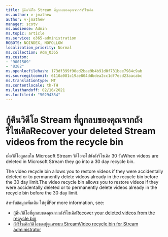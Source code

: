 ```yaml
---
title: กู้คืนวิดีโอ Stream ที่ถูกลบของคุณจากถังรีไซเคิล
ms.author: v-jmathew
author: v-jmathew
manager: scotv
ms.audience: Admin
ms.topic: article
ms.service: o365-administration
ROBOTS: NOINDEX, NOFOLLOW
localization_priority: Normal
ms.collection: Adm_O365
ms.custom:
- "9001509"
- "8282"
ms.openlocfilehash: 173df399f90ed2bae9b4b91d0f731bee7984c9ab
ms.sourcegitcommit: 6110a081c19ae804ddbdea2cc1df7ecd23aacabc
ms.translationtype: MT
ms.contentlocale: th-TH
ms.lasthandoff: 02/16/2021
ms.locfileid: "50294384"
---
```

# <a name="recover-your-deleted-stream-videos-from-the-recycle-bin"></a><span data-ttu-id="804a9-102">กู้คืนวิดีโอ Stream ที่ถูกลบของคุณจากถังรีไซเคิล</span><span class="sxs-lookup"><span data-stu-id="804a9-102">Recover your deleted Stream videos from the recycle bin</span></span>

<span data-ttu-id="804a9-103">เมื่อวิดีโอถูกลบใน Microsoft Stream วิดีโอจะไปยังถังรีไซเคิล 30 วัน</span><span class="sxs-lookup"><span data-stu-id="804a9-103">When videos are deleted in Microsoft Stream they go into a 30 day recycle bin.</span></span>

<span data-ttu-id="804a9-104">The video recycle bin allows you to restore videos if they were accidentally deleted or to permanently delete videos already in the recycle bin before the 30 day limit.</span><span class="sxs-lookup"><span data-stu-id="804a9-104">The video recycle bin allows you to restore videos if they were accidentally deleted or to permanently delete videos already in the recycle bin before the 30 day limit.</span></span>

<span data-ttu-id="804a9-105">สำหรับข้อมูลเพิ่มเติม ให้ดูที่</span><span class="sxs-lookup"><span data-stu-id="804a9-105">For more information, see:</span></span>

- [<span data-ttu-id="804a9-106">กู้คืนวิดีโอที่ถูกลบของคุณจากถังรีไซเคิล</span><span class="sxs-lookup"><span data-stu-id="804a9-106">Recover your deleted videos from the recycle bin</span></span>](https://docs.microsoft.com/stream/portal-my-recycle-bin)
- [<span data-ttu-id="804a9-107">ถังรีไซเคิลวิดีโอของผู้ดูแลระบบ Stream</span><span class="sxs-lookup"><span data-stu-id="804a9-107">Video recycle bin for Stream administrator</span></span>](https://docs.microsoft.com/stream/admin-recycle-bin)
